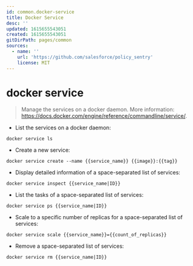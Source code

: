 ```yaml
---
id: common.docker-service
title: Docker Service
desc: ''
updated: 1615655543051
created: 1615655543051
gitDirPath: pages/common
sources:
  - name: ''
    url: 'https://github.com/salesforce/policy_sentry'
    license: MIT
---
```

# docker service

> Manage the services on a docker daemon.
> More information: <https://docs.docker.com/engine/reference/commandline/service/>.

- List the services on a docker daemon:

`docker service ls`

- Create a new service:

`docker service create --name {{service_name}} {{image}}:{{tag}}`

- Display detailed information of a space-separated list of services:

`docker service inspect {{service_name|ID}}`

- List the tasks of a space-separated list of services:

`docker service ps {{service_name|ID}}`

- Scale to a specific number of replicas for a space-separated list of services:

`docker service scale {{service_name}}={{count_of_replicas}}`

- Remove a space-separated list of services:

`docker service rm {{service_name|ID}}`

